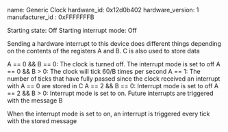 name: Generic Clock
hardware_id: 0x12d0b402
hardware_version: 1
manufacturer_id : 0xFFFFFFFB

Starting state: Off
Starting interrupt mode: Off

Sending a hardware interrupt to this device does different things depending on the contents of the registers A and B. C is also used to store data

A == 0 && B == 0: The clock is turned off. The interrupt mode is set to off
A == 0 && B > 0: The clock will tick 60/B times per second
A == 1: The number of ticks that have fully passed since the clock received an interrupt with A == 0 are stored in C
A == 2 && B == 0: Interrupt mode is set to off
A == 2 && B > 0: Interrupt mode is set to on. Future interrupts are triggered with the message B

When the interrupt mode is set to on, an interrupt is triggered every tick with the stored message 